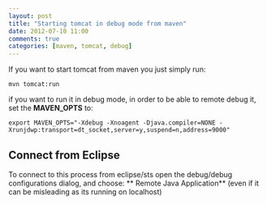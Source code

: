 ```yaml
---
layout: post
title: "Starting tomcat in debug mode from maven"
date: 2012-07-10 11:00
comments: true
categories: [maven, tomcat, debug]
---
```


If you want to start tomcat from maven you just simply run:

```
mvn tomcat:run
```

if you want to run it in debug mode, in order to be able to remote debug it, set the **MAVEN_OPTS** to:

```
export MAVEN_OPTS="-Xdebug -Xnoagent -Djava.compiler=NONE -Xrunjdwp:transport=dt_socket,server=y,suspend=n,address=9000"
```

## Connect from Eclipse

To connect to this process from eclipse/sts open the debug/debug configurations dialog, and choose: ** Remote Java Application** (even if it can be misleading as its running on localhost)